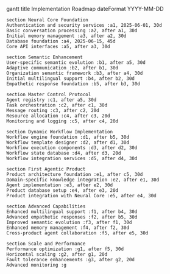 gantt
    title Implementation Roadmap
    dateFormat YYYY-MM-DD
    
    section Neural Core Foundation
    Authentication and security services :a1, 2025-06-01, 30d
    Basic conversation processing :a2, after a1, 30d
    Initial memory management :a3, after a2, 30d
    Database foundation :a4, 2025-06-15, 45d
    Core API interfaces :a5, after a3, 30d
    
    section Semantic Enhancement
    User-specific semantic evolution :b1, after a5, 30d
    Adaptive communication :b2, after b1, 30d
    Organization semantic framework :b3, after a4, 30d
    Initial multilingual support :b4, after b2, 30d
    Empathetic response foundation :b5, after b3, 30d
    
    section Master Control Protocol
    Agent registry :c1, after a5, 30d
    Task orchestration :c2, after c1, 30d
    Message routing :c3, after c2, 20d
    Resource allocation :c4, after c3, 20d
    Monitoring and logging :c5, after c4, 20d
    
    section Dynamic Workflow Implementation
    Workflow engine foundation :d1, after b5, 30d
    Workflow template designer :d2, after d1, 30d
    Workflow execution components :d3, after d2, 30d
    Workflow state database :d4, after d3, 20d
    Workflow integration services :d5, after d4, 30d
    
    section First Agentic Product
    Product architecture foundation :e1, after c5, 30d
    Domain-specific knowledge integration :e2, after e1, 30d
    Agent implementation :e3, after e2, 30d
    Product database setup :e4, after e3, 20d
    Product integration with Neural Core :e5, after e4, 30d
    
    section Advanced Capabilities
    Enhanced multilingual support :f1, after b4, 30d
    Advanced empathetic responses :f2, after b5, 30d
    Improved semantic evolution :f3, after f1, 30d
    Enhanced memory management :f4, after f2, 30d
    Cross-product agent collaboration :f5, after e5, 30d
    
    section Scale and Performance
    Performance optimization :g1, after f5, 30d
    Horizontal scaling :g2, after g1, 20d
    Fault tolerance enhancements :g3, after g2, 20d
    Advanced monitoring :g
